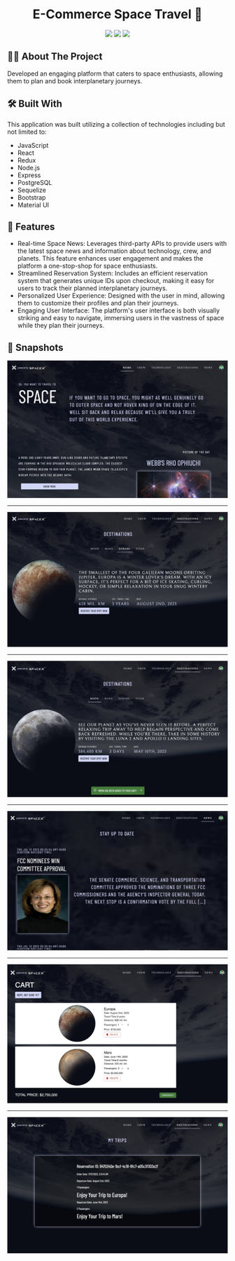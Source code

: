 <h1 align="center">E-Commerce Space Travel 🚀</h1>

<p align="center">
<a href="https://github.com/wagertg/myPortfolio"><img src="https://img.shields.io/badge/-Back%20to%20Portfolio-grey?style=flat"/></a>
<a href="https://www.linkedin.com/in/traviswager/"><img src="https://img.shields.io/badge/-LinkedIn-blue?style=flat&logo=LinkedIn&logoColor=white"/></a>
<a href="mailto:traviswager@gmail.com"><img src="https://img.shields.io/badge/-Email-c14438?style=flat&logo=Gmail&logoColor=white"/></a>
</p>

## 👨‍💻 About The Project

Developed an engaging platform that caters to space enthusiasts, allowing them to plan and book interplanetary journeys.


## 🛠️ Built With

This application was built utilizing a collection of technologies including but not limited to:

* JavaScript
* React
* Redux
* Node.js
* Express
* PostgreSQL
* Sequelize
* Bootstrap
* Material UI

## 📖 Features

* Real-time Space News: Leverages third-party APIs to provide users with the latest space news and information about technology, crew, and planets. This feature enhances user engagement and makes the platform a one-stop-shop for space enthusiasts.
* Streamlined Reservation System: Includes an efficient reservation system that generates unique IDs upon checkout, making it easy for users to track their planned interplanetary journeys.
* Personalized User Experience: Designed with the user in mind, allowing them to customize their profiles and plan their journeys.
* Engaging User Interface: The platform's user interface is both visually striking and easy to navigate, immersing users in the vastness of space while they plan their journeys.
  
## 📸 Snapshots

![Stackathon](./Screenshots/space-home.jpg)

---

![Stackathon](./Screenshots/space-destinations.jpg)

---

![Stackathon](./Screenshots/space-flights.jpg)

---

![Stackathon](./Screenshots/space-news.jpg)

---

![Stackathon](./Screenshots/space-cart.jpg)

---

![Stackathon](./Screenshots/space-mytrips.jpg)
